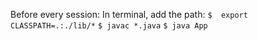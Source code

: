 <h>Before every session:</h>
In terminal, add the path:
`$  export CLASSPATH=.:./lib/*` 
`$ javac *.java` 
`$ java App`


